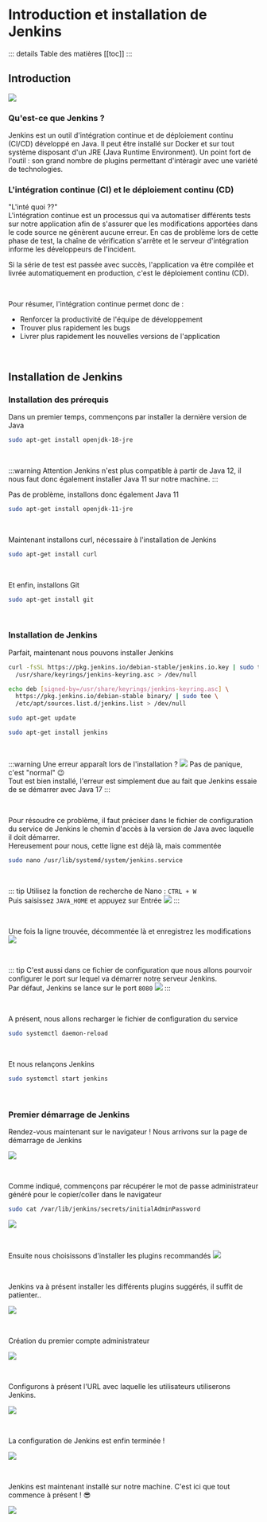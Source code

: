 # Introduction et installation de Jenkins

::: details Table des matières
[[toc]]
:::

## Introduction
![](./assets_install-jenkins/jenkinslogo.png)

### Qu'est-ce que Jenkins ?
Jenkins est un outil d'intégration continue et de déploiement continu (CI/CD) développé en Java. Il peut être installé sur Docker et sur tout système disposant d'un JRE (Java Runtime Environment). Un point fort de l'outil : son grand nombre de plugins permettant d'intéragir avec une variété de technologies.

### L'intégration continue (CI) et le déploiement continu (CD)
"L'inté quoi ??"<br>
L'intégration continue est un processus qui va automatiser différents tests sur notre application afin de s'assurer que les modifications apportées dans le code source ne génèrent aucune erreur. En cas de problème lors de cette phase de test, la chaîne de vérification s'arrête et le serveur d'intégration informe les développeurs de l'incident.

Si la série de test est passée avec succès, l'application va être compilée et livrée automatiquement en production, c'est le déploiement continu (CD).

<br>

Pour résumer, l'intégration continue permet donc de :
- Renforcer la productivité de l'équipe de développement
- Trouver plus rapidement les bugs
- Livrer plus rapidement les nouvelles versions de l'application

<br>

## Installation de Jenkins
### Installation des prérequis
Dans un premier temps, commençons par installer la dernière version de Java
```sh
sudo apt-get install openjdk-18-jre
```

<br>

:::warning Attention
Jenkins n'est plus compatible à partir de Java 12, il nous faut donc également installer Java 11 sur notre machine.
:::

Pas de problème, installons donc également Java 11
```sh
sudo apt-get install openjdk-11-jre
```

<br>

Maintenant installons curl, nécessaire à l'installation de Jenkins
```sh
sudo apt-get install curl
```

<br>

Et enfin, installons Git
```sh
sudo apt-get install git
```

<br>

### Installation de Jenkins
Parfait, maintenant nous pouvons installer Jenkins
```sh
curl -fsSL https://pkg.jenkins.io/debian-stable/jenkins.io.key | sudo tee \
  /usr/share/keyrings/jenkins-keyring.asc > /dev/null

echo deb [signed-by=/usr/share/keyrings/jenkins-keyring.asc] \
  https://pkg.jenkins.io/debian-stable binary/ | sudo tee \
  /etc/apt/sources.list.d/jenkins.list > /dev/null

sudo apt-get update

sudo apt-get install jenkins
```

<br>

:::warning Une erreur apparaît lors de l'installation ?
![](./assets_install-jenkins/installerror.png)
Pas de panique, c'est "normal" 😉<br>
Tout est bien installé, l'erreur est simplement due au fait que Jenkins essaie de se démarrer avec Java 17
:::

<br>

Pour résoudre ce problème, il faut préciser dans le fichier de configuration du service de Jenkins le chemin d'accès à la version de Java avec laquelle il doit démarrer.<br>
Hereusement pour nous, cette ligne est déjà là, mais commentée
```sh
sudo nano /usr/lib/systemd/system/jenkins.service
```

<br>

::: tip
Utilisez la fonction de recherche de Nano : `CTRL + W`<br>
Puis saisissez `JAVA_HOME` et appuyez sur Entrée
![](./assets_install-jenkins/nanosearch.png)
:::

<br>

Une fois la ligne trouvée, décommentée là et enregistrez les modifications
![](./assets_install-jenkins/nanojavahome.png)

<br>

::: tip
C'est aussi dans ce fichier de configuration que nous allons pourvoir configurer le port sur lequel va démarrer notre serveur Jenkins.<br>
Par défaut, Jenkins se lance sur le port `8080`
![](./assets_install-jenkins/nanoport.png)
:::

<br>

A présent, nous allons recharger le fichier de configuration du service
```sh
sudo systemctl daemon-reload
```

<br>

Et nous relançons Jenkins
```sh
sudo systemctl start jenkins
```

<br>

### Premier démarrage de Jenkins

Rendez-vous maintenant sur le navigateur ! Nous arrivons sur la page de démarrage de Jenkins

![](./assets_install-jenkins/jenkinsinit.png)

<br>

Comme indiqué, commençons par récupérer le mot de passe administrateur généré pour le copier/coller dans le navigateur
```sh
sudo cat /var/lib/jenkins/secrets/initialAdminPassword
```
![](./assets_install-jenkins/jenkinsadminpassword.png)

<br>

Ensuite nous choisissons d'installer les plugins recommandés
![](./assets_install-jenkins/jenkinsselectplugins.png)

<br>

Jenkins va à présent installer les différents plugins suggérés, il suffit de patienter..


![](./assets_install-jenkins/jenkinsinstallplugins.png)

<br>

Création du premier compte administrateur


![](./assets_install-jenkins/jenkinscreateuser.png)

<br>

Configurons à présent l'URL avec laquelle les utilisateurs utiliserons Jenkins. 


![](./assets_install-jenkins/jenkinsurl.png)

<br>

La configuration de Jenkins est enfin terminée !

![](./assets_install-jenkins/jenkinsfinish.png)

<br>

Jenkins est maintenant installé sur notre machine. C'est ici que tout commence à présent ! 😎

![](./assets_install-jenkins/jenkinshome.png)